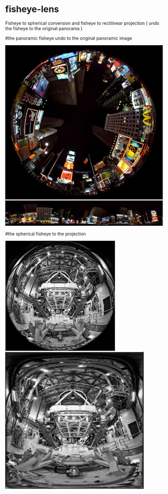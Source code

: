 # fisheye-lens
Fisheye to spherical conversion and fisheye to rectilinear projection ( undo the fisheye to the original panorama )

#the panoramic fisheye undo to the original panoramic image

<img src="https://github.com/DreadPirate09/fisheye-lens/blob/main/fisheyepan.jpg">
<img src="https://github.com/DreadPirate09/fisheye-lens/blob/main/panoramic.PNG">

#the spherical fisheye to the projection 

<img src="https://github.com/DreadPirate09/fisheye-lens/blob/main/fisheye.png">
<img src="https://github.com/DreadPirate09/fisheye-lens/blob/main/projection.PNG">
